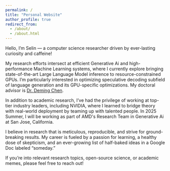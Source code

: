```yaml
---
permalink: /
title: "Personal Website"
author_profile: true
redirect_from: 
  - /about/
  - /about.html
---
```


Hello, I’m Selin — a computer science researcher driven by ever-lasting curiosity and caffeine!

My research efforts intersect at efficient Generative Ai and high-performance Machine Learning systems, where I currently explore bringing state-of-the-art Large Language Model inference to resource-constrained GPUs. I’m particularly interested in optimizing speculative decoding subfield of language generation and its GPU-specific optimizations. My doctoral advisor is [Dr. Deming Chen](https://dchen.ece.illinois.edu/). 

In addition to academic research, I’ve had the privilege of working at top-tier industry leaders, including NVIDIA, where I learned to bridge theory with real-world deployment by teaming up with talented people. In 2025 Summer, I will be working as part of AMD's Research Team in Generative Ai at San Jose, California.

I believe in research that is meticulous, reproducible, and strive for ground-breaking results. My career is fueled by a passion for learning, a healthy dose of skepticism, and an ever-growing list of half-baked ideas in a Google Doc labeled “someday.”

If you’re into relevant research topics, open-source science, or academic memes, please feel free to reach out!


